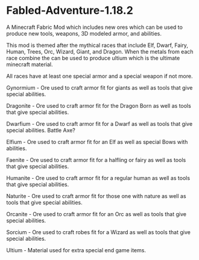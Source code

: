 # Fabled-Adventure-1.18.2
A Minecraft Fabric Mod which includes new ores which can be used to produce new tools, weapons, 3D modeled armor, and abilities.

This mod is themed after the mythical races that include Elf, Dwarf, Fairy, Human, Trees, Orc, Wizard, Giant, and Dragon. 
When the metals from each race combine the can be used to produce ultium which is the ultimate minecraft material. 

All races have at least one special armor and a special weapon if not more.

Gynormium - Ore used to craft armor fit for giants as well as tools that give special abilities.

Dragonite - Ore used to craft armor fit for the Dragon Born as well as tools that give special abilities.

Dwarfium - Ore used to craft armor fit for a Dwarf as well as tools that give special abilities. Battle Axe?

Elfium - Ore used to craft armor fit for an Elf as well as special Bows with abilities.

Faenite - Ore used to craft armor fit for a halfling or fairy as well as tools that give special abilities.

Humanite - Ore used to craft armor fit for a regular human as well as tools that give special abilities.

Naturite - Ore used to craft armor fit for those one with nature as well as tools that give special abilities.

Orcanite - Ore used to craft armor fit for an Orc as well as tools that give special abilities.

Sorcium - Ore used to craft robes fit for a Wizard as well as tools that give special abilities.

Ultium - Material used for extra special end game items.
